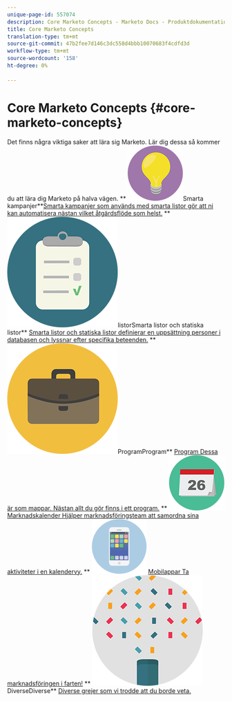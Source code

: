 ```yaml
---
unique-page-id: 557074
description: Core Marketo Concepts - Marketo Docs - Produktdokumentation
title: Core Marketo Concepts
translation-type: tm+mt
source-git-commit: 47b2fee7d146c3dc558d4bbb10070683f4cdfd3d
workflow-type: tm+mt
source-wordcount: '158'
ht-degree: 0%

---
```



# Core Marketo Concepts {#core-marketo-concepts}

Det finns några viktiga saker att lära sig Marketo. Lär dig dessa så kommer du att lära dig Marketo på halva vägen.
** ![Smarta kampanjer](assets/seo-01.png)Smarta kampanjer**[Smarta kampanjer som används med smarta listor gör att ni kan automatisera nästan vilket åtgärdsflöde som helst.](https://docs.marketo.com/display/DOCS/Smart+Campaigns)     **  ![Smarta listor och statiska ](assets/office-35.png)listorSmarta listor och statiska listor**  [Smarta listor och statiska listor definierar en uppsättning personer i databasen och lyssnar efter specifika beteenden.](https://docs.marketo.com/display/DOCS/Smart+Lists+and+Static+Lists)     **  ![](assets/office-02.png)ProgramProgram**  [Program Dessa är som mappar. Nästan allt du gör finns i ett program.](https://docs.marketo.com/display/DOCS/Programs)     **  ![MarknadsföringskalenderMarknadskalender** ](assets/office-10.png)  [Marknadskalender Hjälper marknadsföringsteam att samordna sina aktiviteter i en kalendervy.](https://docs.marketo.com/display/DOCS/Marketing+Calendar)     **  ![MobilapparMobilappar** ](assets/mobile-apps.png)  [Mobilappar Ta marknadsföringen i farten!](core-marketo-concepts/mobile-apps.md)     **  ![](assets/party-11.png)DiverseDiverse**  [Diverse grejer som vi trodde att du borde veta.](https://docs.marketo.com/display/DOCS/Miscellaneous)